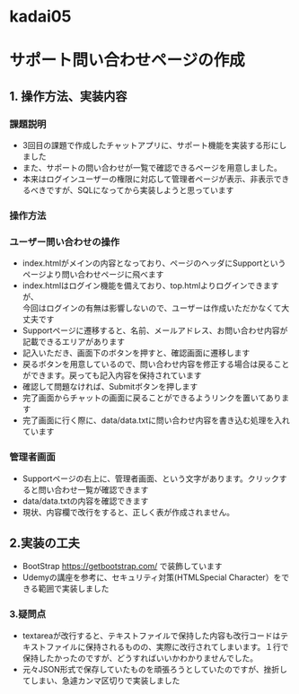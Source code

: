 # kadai05
# サポート問い合わせページの作成

## 1. 操作方法、実装内容

### 課題説明
- 3回目の課題で作成したチャットアプリに、サポート機能を実装する形にしました
- また、サポートの問い合わせが一覧で確認できるページを用意しました。
- 本来はログインユーザーの権限に対応して管理者ページが表示、非表示できるべきですが、SQLになってから実装しようと思っています

### 操作方法
### ユーザー問い合わせの操作
- index.htmlがメインの内容となっており、ページのヘッダにSupportというページより問い合わせページに飛べます
- index.htmlはログイン機能を備えており、top.htmlよりログインできますが、<br>
  今回はログインの有無は影響しないので、ユーザーは作成いただかなくて大丈夫です
- Supportページに遷移すると、名前、メールアドレス、お問い合わせ内容が記載できるエリアがあります
- 記入いただき、画面下のボタンを押すと、確認画面に遷移します
- 戻るボタンを用意しているので、問い合わせ内容を修正する場合は戻ることができます。戻っても記入内容を保持されています
- 確認して問題なければ、Submitボタンを押します
- 完了画面からチャットの画面に戻ることができるようリンクを置いてあります
- 完了画面に行く際に、data/data.txtに問い合わせ内容を書き込む処理を入れています

### 管理者画面
- Supportページの右上に、管理者画面、という文字があります。クリックすると問い合わせ一覧が確認できます
- data/data.txtの内容を確認できます
- 現状、内容欄で改行をすると、正しく表が作成されません。

## 2.実装の工夫
- BootStrap https://getbootstrap.com/ で装飾しています
- Udemyの講座を参考に、セキュリティ対策(HTMLSpecial Character）をできる範囲で実装しました

### 3.疑問点
- textareaが改行すると、テキストファイルで保持した内容も改行コードはテキストファイルに保持されるものの、実際に改行されてしまいます。１行で保持したかったのですが、どうすればいいかわかりませんでした。
- 元々JSON形式で保存していたものを頑張ろうとしていたのですが、挫折してしまい、急遽カンマ区切りで実装しました
